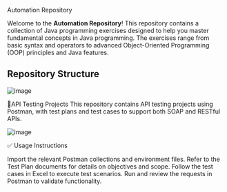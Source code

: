 Automation Repository

Welcome to the **Automation Repository**! This repository contains a collection of Java programming exercises designed to help you master fundamental concepts in Java programming. 
The exercises range from basic syntax and operators to advanced Object-Oriented Programming (OOP) principles and Java features.

## Repository Structure
![image](https://github.com/user-attachments/assets/bf11b13a-ca15-4f0f-956c-9b3e0fb21990)


🧪API Testing Projects
This repository contains API testing projects using Postman, with test plans and test cases to support both SOAP and RESTful APIs.

![image](https://github.com/user-attachments/assets/a6541db5-088f-4fd3-b4ac-04142acbb4a8)

✅ Usage Instructions

Import the relevant Postman collections and environment files.
Refer to the Test Plan documents for details on objectives and scope.
Follow the test cases in Excel to execute test scenarios.
Run and review the requests in Postman to validate functionality.







